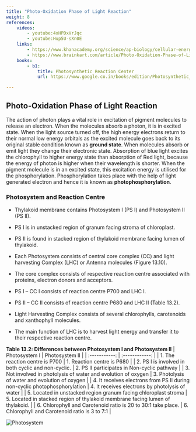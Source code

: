 ```yaml
---
title: "Photo-Oxidation Phase of Light Reaction"
weight: 8
references:
    videos:
        - youtube:4xHPDxVrJqc
        - youtube:Hup5U-sXn0E
    links:
        - https://www.khanacademy.org/science/ap-biology/cellular-energetics/photosynthesis/a/light-dependent-reactions
        - https://www.brainkart.com/article/Photo-Oxidation-Phase-of-Light-Reaction_33102/#google_vignette
    books:
        - b1:
            title: Photosynthetic Reaction Center
            url: https://www.google.co.in/books/edition/Photosynthetic_Reaction_Center/gRh-0dtTnf8C?hl=en&gbpv=0

---
```


## Photo-Oxidation Phase of Light Reaction

The action of photon plays a vital role in excitation of pigment molecules to release an electron. When the molecules absorb a photon, it is in excited state. When the light source turned off, the high energy electrons return to their normal low energy orbitals as the excited molecule goes back to its original stable condition known as **ground state**. When molecules absorb or emit light they change their electronic state. Absorption of blue light excites the chlorophyll to higher energy state than absorption of Red light, because the energy of photon is higher when their wavelength is shorter. When the pigment molecule is in an excited state, this excitation energy is utilised for the phosphorylation. Phosphorylation takes place with the help of light generated electron and hence it is known as **photophosphorylation**.

### Photosystem and Reaction Centre

- Thylakoid membrane contains Photosystem I (PS I) and Photosystem II (PS II).

- PS I is in unstacked region of granum facing stroma of chloroplast.

- PS II is found in stacked region of thylakoid membrane facing lumen of thylakoid.

- Each Photosystem consists of central core complex (CC) and light harvesting Complex (LHC) or Antenna molecules (Figure 13.10).

- The core complex consists of respective reaction centre associated with proteins, electron donors and acceptors.

- PS I – CC I consists of reaction centre P700 and LHC I.

- PS II – CC II consists of reaction centre P680 and LHC II (Table 13.2).

- Light Harvesting Complex consists of several chlorophylls, carotenoids and xanthophyll molecules.

- The main function of LHC is to harvest light energy and transfer it to their respective reaction centre.


**Table 13.2: Differences between Photosystem I and Photosystem II**
| Photosystem I | Photosystem II |
| :-----------: | :------------: |
| 1. The reaction centre is P700 | 1. Reaction centre is P680 |
| 2. PS I is involved in both cyclic and non-cyclic. | 2. PS II participates in Non-cyclic pathway |
| 3. Not involved in photolysis of water and evolution of oxygen | 3. Photolysis of water and evolution of oxygen |
| 4. It receives electrons from PS II during non-cyclic photophosphorylation | 4. It receives electrons by photolysis of water |
| 5. Located in unstacked region granum facing chloroplast stroma | 5. Located in stacked region of thylakoid membrane facing lumen of thylakoid. |
| 6. Chlorophyll and Carotenoid ratio is 20 to 30:1 take place. | 6. Chlorophyll and Carotenoid ratio is 3 to 7:1 |

![ Photosystem](13.11.png)
